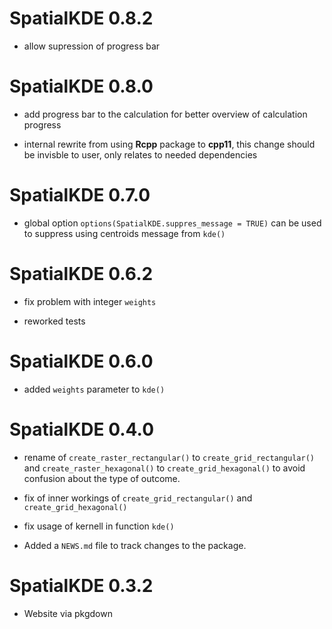 # SpatialKDE 0.8.2

* allow supression of progress bar 

# SpatialKDE 0.8.0

* add progress bar to the calculation for better overview of calculation progress

* internal rewrite from using **Rcpp** package to **cpp11**, this change should be invisble to user, only relates to needed dependencies

# SpatialKDE 0.7.0

* global option `options(SpatialKDE.suppres_message = TRUE)` can be used to suppress using centroids message from `kde()`

# SpatialKDE 0.6.2

* fix problem with integer `weights`

* reworked tests

# SpatialKDE 0.6.0

* added `weights` parameter to `kde()`


# SpatialKDE 0.4.0

* rename of `create_raster_rectangular()` to `create_grid_rectangular()` and `create_raster_hexagonal()` to `create_grid_hexagonal()` to avoid confusion about the type of outcome.

* fix of inner workings of `create_grid_rectangular()` and `create_grid_hexagonal()`

* fix usage of kernell in function `kde()`

* Added a `NEWS.md` file to track changes to the package.

# SpatialKDE 0.3.2

* Website via pkgdown
